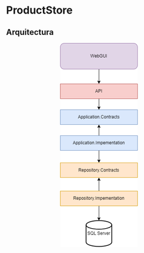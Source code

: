 # ProductStore
## Arquitectura
<p align="center">
  <img src="Arquitectura.png" alt="Arquitectura">
</p>
